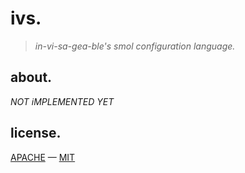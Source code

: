 # ivs.

> *in-vi-sa-gea-ble's smol configuration language.*

## about.

*NOT iMPLEMENTED YET*

## license.

[APACHE](../../LICENSE-APACHE) — [MIT](../../LICENSE-MIT)
